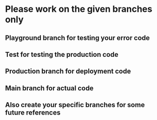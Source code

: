 # Please work on the given branches only
## Playground branch for testing your error code
## Test for testing the production code
## Production branch for deployment code
## Main branch for actual code

## Also create your specific branches for some future references
